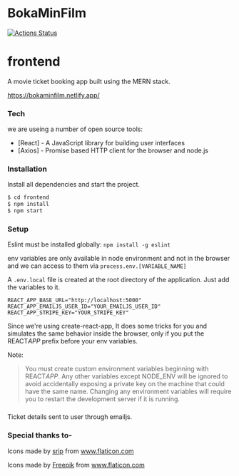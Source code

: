 # BokaMinFilm

[![Actions Status](https://github.com/meerajm/boka-min-film/workflows/BokaMinFilm%20Frontend/badge.svg)](https://github.com/meerajm/boka-min-film/actions)

# frontend
A movie ticket booking app built using the MERN stack.

https://bokaminfilm.netlify.app/

### Tech

we are useing a number of open source tools:

- [React] - A JavaScript library for building user interfaces
- [Axios] - Promise based HTTP client for the browser and node.js

### Installation

Install all dependencies and start the project.

```sh
$ cd frontend
$ npm install
$ npm start
```

### Setup

Eslint must be installed globally: `npm install -g eslint`

env variables are only available in node environment and not in the browser and we can access to them via `process.env.[VARIABLE_NAME]`

A `.env.local` file is created at the root directory of the application. Just add the variables to it.

```
REACT_APP_BASE_URL="http://localhost:5000"
REACT_APP_EMAILJS_USER_ID="YOUR_EMAILJS_USER_ID"
REACT_APP_STRIPE_KEY="YOUR_STRIPE_KEY"
```

Since we're using create-react-app, It does some tricks for you and simulates the same behavior inside the browser, only if you put the REACT*APP* prefix before your env variables.

Note:

> You must create custom environment variables beginning with REACT*APP*. Any other variables except NODE_ENV will be ignored to avoid accidentally exposing a private key on the machine that could have the same name. Changing any environment variables will require you to restart the development server if it is running.

###
Ticket details sent to user through emailjs.

### Special thanks to-
Icons made by <a href="https://www.flaticon.com/authors/srip" title="srip">srip</a> from <a href="https://www.flaticon.com/" title="Flaticon"> www.flaticon.com</a>

Icons made by <a href="https://www.flaticon.com/authors/freepik" title="Freepik">Freepik</a> from <a href="https://www.flaticon.com/" title="Flaticon"> www.flaticon.com</a>